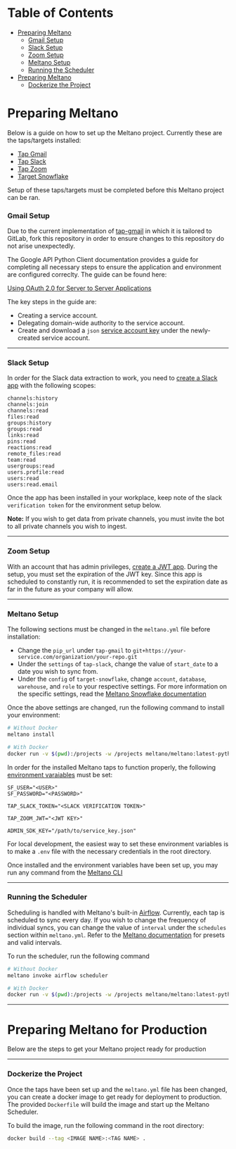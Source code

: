 # Table of Contents
* [Preparing Meltano](#preparing_meltano)
    * [Gmail Setup](#tap_gmail_setup)
    * [Slack Setup](#tap_slack_setup)
    * [Zoom Setup](#tap_zoom_setup)
    * [Meltano Setup](#meltano_setup)
    * [Running the Scheduler](#scheduler)
* [Preparing Meltano](#preparing_for_production)
    * [Dockerize the Project](#dockerization)

# <a name="preparing_meltano"></a>Preparing Meltano
Below is a guide on how to set up the Meltano project. Currently these are the taps/targets installed:
* [Tap Gmail](https://github.com/Mashey/tap-gmail)
* [Tap Slack](https://github.com/Mashey/tap-slack)
* [Tap Zoom](https://github.com/Mashey/tap-zoom)
* [Target Snowflake](https://meltano.com/plugins/loaders/snowflake--meltano.html#snowflake-meltano-variant)

Setup of these taps/targets must be completed before this Meltano project can be ran.
### <a name="tap_gmail_setup"></a>Gmail Setup

Due to the current implementation of [tap-gmail](https://github.com/Mashey/tap-gmail) in which it is tailored to GitLab, fork this repository in order to ensure changes to this repository do not arise unexpectedly.

The Google API Python Client documentation provides a guide for completing all necessary steps to ensure the application and environment are configured correclty. The guide can be found here:

[Using OAuth 2.0 for Server to Server Applications](https://github.com/googleapis/google-api-python-client/blob/master/docs/oauth-server.md)

The key steps in the guide are:

- Creating a service account.
- Delegating domain-wide authority to the service account.
- Create and download a `json` [service account key](https://cloud.google.com/iam/docs/creating-managing-service-account-keys#creating_service_account_keys) under the newly-created service account.

---
### <a name="tap_slack_setup"></a>Slack Setup
In order for the Slack data extraction to work, you need to [create a Slack app](https://api.slack.com/apps/) with the following scopes:
```
channels:history
channels:join
channels:read
files:read
groups:history
groups:read
links:read
pins:read
reactions:read
remote_files:read
team:read
usergroups:read
users.profile:read
users:read
users:read.email
```
Once the app has been installed in your workplace, keep note of the slack `verification token` for the environment setup below.

**Note:**
If you wish to get data from private channels, you must invite the bot to all private channels you wish to ingest.

---
### <a name="tap_zoom_setup"></a>Zoom Setup
With an account that has admin privileges, [create a JWT app](https://marketplace.zoom.us/develop/create). During the setup, you must set the expiration of the JWT key. Since this app is scheduled to constantly run, it is recommended to set the expiration date as far in the future as your company will allow.

---

### <a name="meltano_setup"></a>Meltano Setup
The following sections must be changed in the `meltano.yml` file before installation:
* Change the `pip_url` under `tap-gmail` to `git+https://your-service.com/organization/your-repo.git`
* Under the `settings` of `tap-slack`, change the value of `start_date` to a date you wish to sync from.
* Under the `config` of `target-snowflake`, change `account`, `database`, `warehouse`, and `role` to your respective settings. For more information on the specific settings, read the [Meltano Snowflake documentation](https://meltano.com/plugins/loaders/snowflake--meltano.html)

Once the above settings are changed, run the following command to install your environment:
```sh
# Without Docker
meltano install

# With Docker
docker run -v $(pwd):/projects -w /projects meltano/meltano:latest-python3.8 install
```

In order for the installed Meltano taps to function properly, the following [environment varaiables](https://en.wikipedia.org/wiki/Environment_variable) must be set:
```
SF_USER="<USER>"
SF_PASSWORD="<PASSWORD>"

TAP_SLACK_TOKEN="<SLACK VERIFICATION TOKEN>"

TAP_ZOOM_JWT="<JWT KEY>"

ADMIN_SDK_KEY="/path/to/service_key.json"
```

For local development, the easiest way to set these environment variables is to make a `.env` file with the necessary credentials in the root directory. 

Once installed and the environment variables have been set up, you may run any command from the [Meltano CLI](https://meltano.com/docs/command-line-interface.html)


---

### <a name="scheduler"></a>Running the Scheduler
Scheduling is handled with Meltano's built-in [Airflow](https://airflow.apache.org/). Currently, each tap is scheduled to sync every day. If you wish to change the frequency of individual syncs, you can change the value of `interval` under the `schedules` section within `meltano.yml`. Refer to the [Meltano documentation](https://meltano.com/docs/command-line-interface.html#how-to-use-7) for presets and valid intervals.

To run the scheduler, run the following command
```sh
# Without Docker
meltano invoke airflow scheduler

# With Docker
docker run -v $(pwd):/projects -w /projects meltano/meltano:latest-python3.8 invoke airflow scheduler
```

---


# <a name="preparing_for_production"></a>Preparing Meltano for Production
Below are the steps to get your Meltano project ready for production

---
### <a name="dockerization"></a>Dockerize the Project
Once the taps have been set up and the `meltano.yml` file has been changed, you can create a docker image to get ready for deployment to production. The provided `Dockerfile` will build the image and start up the Meltano Scheduler. 

To build the image, run the following command in the root directory:
```sh
docker build --tag <IMAGE NAME>:<TAG NAME> .
```